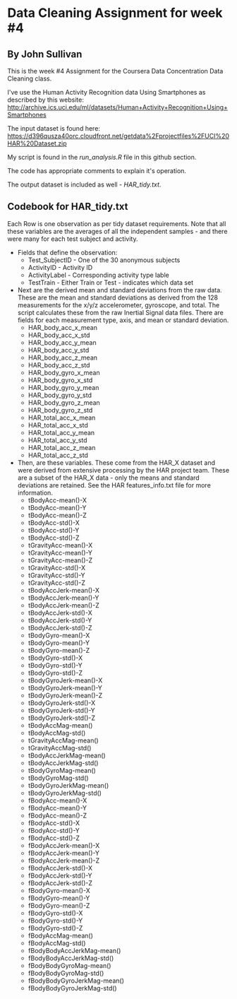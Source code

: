 # Data Cleaning Assignment for week #4
## By John Sullivan

This is the week #4 Assignment for the Coursera Data Concentration Data Cleaning class.

I've use the Human Activity Recognition data Using Smartphones as described by this website:
<http://archive.ics.uci.edu/ml/datasets/Human+Activity+Recognition+Using+Smartphones>

The input dataset is found here:
<https://d396qusza40orc.cloudfront.net/getdata%2Fprojectfiles%2FUCI%20HAR%20Dataset.zip>

My script is found in the *run_analysis.R* file in this github section.

The code has appropriate comments to explain it's operation.

The output dataset is included as well - *HAR_tidy.txt*.

##  Codebook for HAR_tidy.txt

Each Row is one observation as per tidy dataset requirements.  Note that all these variables are the averages of all the independent samples - and there were many for each test subject and activity.
* Fields that define the observation:
	+ Test_SubjectID - One of the 30 anonymous subjects
	+ ActivityID - Activity ID
	+ ActivityLabel - Corresponding activity type lable
	+ TestTrain - Either Train or Test - indicates which data set
* Next are the derived mean and standard deviations from the raw data.   These are the mean and standard deviations as derived from the 128 measurements for the x/y/z accelerometer, gyroscope, and total.   The script calculates these from the raw Inertial Signal data files.  There are fields for each measurement type, axis, and mean or standard deviation.
	+ HAR_body_acc_x_mean
	+ HAR_body_acc_x_std
	+ HAR_body_acc_y_mean
	+ HAR_body_acc_y_std
	+ HAR_body_acc_z_mean
	+ HAR_body_acc_z_std
	+ HAR_body_gyro_x_mean
	+ HAR_body_gyro_x_std
	+ HAR_body_gyro_y_mean
	+ HAR_body_gyro_y_std
	+ HAR_body_gyro_z_mean
	+ HAR_body_gyro_z_std
	+ HAR_total_acc_x_mean
	+ HAR_total_acc_x_std
	+ HAR_total_acc_y_mean
	+ HAR_total_acc_y_std
	+ HAR_total_acc_z_mean
	+ HAR_total_acc_z_std
* Then, are these variables.  These come from the HAR_X dataset and were derived from extensive processing by the HAR project team.   These are a subset of the HAR_X data - only the means and standard deviations are retained.  See the HAR features_info.txt file for more information.
	+ tBodyAcc-mean()-X
	+ tBodyAcc-mean()-Y
	+ tBodyAcc-mean()-Z
	+ tBodyAcc-std()-X
	+ tBodyAcc-std()-Y
	+ tBodyAcc-std()-Z
	+ tGravityAcc-mean()-X
	+ tGravityAcc-mean()-Y
	+ tGravityAcc-mean()-Z
	+ tGravityAcc-std()-X
	+ tGravityAcc-std()-Y
	+ tGravityAcc-std()-Z
	+ tBodyAccJerk-mean()-X
	+ tBodyAccJerk-mean()-Y
	+ tBodyAccJerk-mean()-Z
	+ tBodyAccJerk-std()-X
	+ tBodyAccJerk-std()-Y
	+ tBodyAccJerk-std()-Z
	+ tBodyGyro-mean()-X
	+ tBodyGyro-mean()-Y
	+ tBodyGyro-mean()-Z
	+ tBodyGyro-std()-X
	+ tBodyGyro-std()-Y
	+ tBodyGyro-std()-Z
	+ tBodyGyroJerk-mean()-X
	+ tBodyGyroJerk-mean()-Y
	+ tBodyGyroJerk-mean()-Z
	+ tBodyGyroJerk-std()-X
	+ tBodyGyroJerk-std()-Y
	+ tBodyGyroJerk-std()-Z
	+ tBodyAccMag-mean()
	+ tBodyAccMag-std()
	+ tGravityAccMag-mean()
	+ tGravityAccMag-std()
	+ tBodyAccJerkMag-mean()
	+ tBodyAccJerkMag-std()
	+ tBodyGyroMag-mean()
	+ tBodyGyroMag-std()
	+ tBodyGyroJerkMag-mean()
	+ tBodyGyroJerkMag-std()
	+ fBodyAcc-mean()-X
	+ fBodyAcc-mean()-Y
	+ fBodyAcc-mean()-Z
	+ fBodyAcc-std()-X
	+ fBodyAcc-std()-Y
	+ fBodyAcc-std()-Z
	+ fBodyAccJerk-mean()-X
	+ fBodyAccJerk-mean()-Y
	+ fBodyAccJerk-mean()-Z
	+ fBodyAccJerk-std()-X
	+ fBodyAccJerk-std()-Y
	+ fBodyAccJerk-std()-Z
	+ fBodyGyro-mean()-X
	+ fBodyGyro-mean()-Y
	+ fBodyGyro-mean()-Z
	+ fBodyGyro-std()-X
	+ fBodyGyro-std()-Y
	+ fBodyGyro-std()-Z
	+ fBodyAccMag-mean()
	+ fBodyAccMag-std()
	+ fBodyBodyAccJerkMag-mean()
	+ fBodyBodyAccJerkMag-std()
	+ fBodyBodyGyroMag-mean()
	+ fBodyBodyGyroMag-std()
	+ fBodyBodyGyroJerkMag-mean()
	+ fBodyBodyGyroJerkMag-std()





